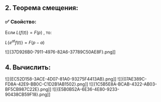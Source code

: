 ## **2. Теорема смещения:**

### ✅ Свойство:

Если $L\{f(t)\}=F(p)$ , то:

$L\{e^{at}f(t)\}=F(p−a)​$

![[{37D926B0-7911-4976-82A6-37789C50AE8F}.png]]

## **4. Вычислить:**
![[{EC52D158-3ACE-4D07-81A0-93275F4413AB}.png]]
![[{07AE389C-FD8A-42E9-BB0C-C1D2B1AB1502}.png]]
![[{1C5B5E8A-BCAB-4322-AB03-BF5CB987C22E}.png]]
![[{E5B0B52A-6E36-4E80-9233-90438CB59F18}.png]]